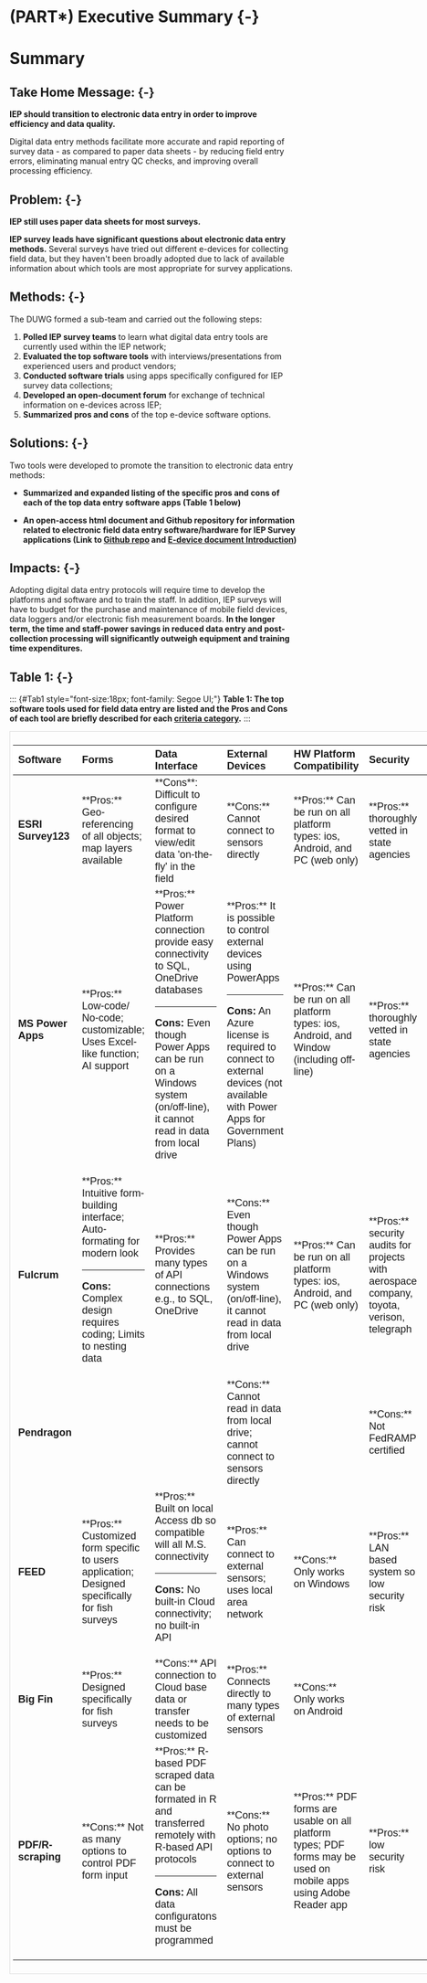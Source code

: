 
# (PART\*) Executive Summary {-}

# Summary 



## **Take Home Message:** {-}

**IEP should transition to electronic data entry in order to improve efficiency and data quality.**

Digital data entry methods facilitate more accurate and rapid reporting of survey data - as compared to paper data sheets - by reducing field entry errors, eliminating manual entry QC checks, and improving overall processing efficiency. 


## **Problem:** {-}

**IEP still uses paper data sheets for most surveys.**  

**IEP survey leads have significant questions about electronic data entry methods.** Several surveys have tried out different e-devices for collecting field data, but they haven't been broadly adopted due to lack of available information about which tools are most appropriate for survey applications.  



## **Methods:** {-}

The DUWG formed a sub-team and carried out the following steps:

1. **Polled IEP survey teams** to learn what digital data entry tools are currently used within the IEP network; 
2. **Evaluated the top software tools** with interviews/presentations from experienced users and product vendors; 
3. **Conducted software trials** using apps specifically configured for IEP survey data collections;
4. **Developed an open-document forum** for exchange of technical information on e-devices across IEP;
5. **Summarized pros and cons** of the top e-device software options.


## **Solutions:** {-}

Two tools were developed to promote the transition to electronic data entry methods:

- **Summarized and expanded listing of the specific pros and cons of each of the top data entry software apps (Table 1 below)**

- **An open-access html document and Github repository for information related to electronic field data entry software/hardware for IEP Survey applications (Link to [Github repo](https://github.com/InteragencyEcologicalProgram/e-device) and [E-device document Introduction](#intro))**


## **Impacts:** {-}

Adopting digital data entry protocols will require time to develop the platforms and software and to train the staff. In addition, IEP surveys will have to budget for the purchase and maintenance of mobile field devices, data loggers and/or electronic fish measurement boards. **In the longer term, the time and staff-power savings in reduced data entry and post-collection processing will significantly outweigh equipment and training time expenditures.**


## **Table 1:** {-}

<!-- # specifying font style for bold because H3 does not render bold "**" option-->
::: {#Tab1  style="font-size:18px; font-family: Segoe UI;"}
**Table 1:  The top software tools used for field data entry are listed and the Pros and Cons of each tool are briefly described for each [criteria category](#crittop).**
:::



<div style="border: 1px solid #ddd; padding: 5px; overflow-x: scroll; width:800px; "><table class=" lightable-paper table" style='font-family: "Arial Narrow", arial, helvetica, sans-serif; margin-left: auto; margin-right: auto; font-size: 18px; width: auto !important; margin-left: auto; margin-right: auto;'>
 <thead>
  <tr>
   <th style="text-align:left;position: sticky; top:0; background-color: #FFFFFF;"> Software </th>
   <th style="text-align:left;position: sticky; top:0; background-color: #FFFFFF;"> Forms </th>
   <th style="text-align:left;position: sticky; top:0; background-color: #FFFFFF;"> Data Interface </th>
   <th style="text-align:left;position: sticky; top:0; background-color: #FFFFFF;"> External Devices </th>
   <th style="text-align:left;position: sticky; top:0; background-color: #FFFFFF;"> HW Platform Compatibility </th>
   <th style="text-align:left;position: sticky; top:0; background-color: #FFFFFF;"> Security </th>
   <th style="text-align:left;position: sticky; top:0; background-color: #FFFFFF;"> Business Model/Price </th>
  </tr>
 </thead>
<tbody>
  <tr>
   <td style="text-align:left;max-width: 4.5cm; font-weight: bold;"> ESRI Survey123 </td>
   <td style="text-align:left;max-width: 7cm; "> **Pros:** Geo-referencing of all objects; map layers available </td>
   <td style="text-align:left;max-width: 10cm; "> **Cons**:  Difficult to configure desired format to view/edit data 'on-the-fly'  in the field </td>
   <td style="text-align:left;"> **Cons:** Cannot connect to sensors directly </td>
   <td style="text-align:left;"> **Pros:**  Can be run on all platform types: ios, Android, and PC (web only) </td>
   <td style="text-align:left;"> **Pros:** thoroughly vetted in state agencies </td>
   <td style="text-align:left;"> Expensive; but well established CA state license agreement </td>
  </tr>
  <tr>
   <td style="text-align:left;max-width: 4.5cm; font-weight: bold;"> MS Power Apps </td>
   <td style="text-align:left;max-width: 7cm; "> **Pros:** Low-code/ No-code; customizable; Uses Excel-like function; AI support </td>
   <td style="text-align:left;max-width: 10cm; "> **Pros:**  Power Platform connection provide easy connectivity to SQL, OneDrive databases

--- --- --- ---

**Cons:** Even though Power Apps can be run on a Windows system (on/off-line), it cannot read in data from local drive </td>
   <td style="text-align:left;"> **Pros:** It is possible to control external devices using PowerApps

--- --- --- ---

**Cons:** An Azure license is required to connect to external devices (not available with Power Apps for Government Plans) </td>
   <td style="text-align:left;"> **Pros:**  Can be run on all platform types: ios, Android, and Window (including off-line) </td>
   <td style="text-align:left;"> **Pros:** thoroughly vetted in state agencies </td>
   <td style="text-align:left;"> Moderate </td>
  </tr>
  <tr>
   <td style="text-align:left;max-width: 4.5cm; font-weight: bold;"> Fulcrum </td>
   <td style="text-align:left;max-width: 7cm; "> **Pros:**  Intuitive form-building interface; Auto-formating for modern look

--- --- --- ---
  
**Cons:**  Complex design requires coding; Limits to nesting data </td>
   <td style="text-align:left;max-width: 10cm; "> **Pros:**  Provides many types of API connections e.g., to SQL, OneDrive </td>
   <td style="text-align:left;"> **Cons:** Even though Power Apps can be run on a Windows system (on/off-line), it cannot read in data from local drive </td>
   <td style="text-align:left;"> **Pros:**  Can be run on all platform types: ios, Android, and PC (web only) </td>
   <td style="text-align:left;"> **Pros:** security audits for projects with aerospace company, toyota, verison, telegraph </td>
   <td style="text-align:left;"> Moderate </td>
  </tr>
  <tr>
   <td style="text-align:left;max-width: 4.5cm; font-weight: bold;"> Pendragon </td>
   <td style="text-align:left;max-width: 7cm; ">  </td>
   <td style="text-align:left;max-width: 10cm; ">  </td>
   <td style="text-align:left;"> **Cons:**  Cannot read in data from local drive; cannot connect to sensors directly </td>
   <td style="text-align:left;">  </td>
   <td style="text-align:left;"> **Cons:** Not FedRAMP certified </td>
   <td style="text-align:left;"> Moderate </td>
  </tr>
  <tr>
   <td style="text-align:left;max-width: 4.5cm; font-weight: bold;"> FEED </td>
   <td style="text-align:left;max-width: 7cm; "> **Pros:**  Customized form specific to users application; Designed specifically for fish surveys </td>
   <td style="text-align:left;max-width: 10cm; "> **Pros:**  Built on local Access db so compatible will all M.S. connectivity

--- --- --- ---

**Cons:** No built-in Cloud connectivity; no built-in API </td>
   <td style="text-align:left;"> **Pros:**  Can connect to external sensors; uses local area network </td>
   <td style="text-align:left;"> **Cons:**  Only works on Windows </td>
   <td style="text-align:left;"> **Pros:** LAN based system so low security risk </td>
   <td style="text-align:left;"> One-time configuration fee (~$2000)

 --- --- --- ---

**Cons:** One person company; questions about future company composition </td>
  </tr>
  <tr>
   <td style="text-align:left;max-width: 4.5cm; font-weight: bold;"> Big Fin </td>
   <td style="text-align:left;max-width: 7cm; "> **Pros:** Designed specifically for fish surveys </td>
   <td style="text-align:left;max-width: 10cm; "> **Cons:** API connection to Cloud base data or transfer needs to be customized </td>
   <td style="text-align:left;"> **Pros:**  Connects directly to many types of external sensors </td>
   <td style="text-align:left;"> **Cons:**  Only works on Android </td>
   <td style="text-align:left;">  </td>
   <td style="text-align:left;"> Moderate </td>
  </tr>
  <tr>
   <td style="text-align:left;max-width: 4.5cm; font-weight: bold;"> PDF/R-scraping </td>
   <td style="text-align:left;max-width: 7cm; "> **Cons:**  Not as many options to control PDF form input </td>
   <td style="text-align:left;max-width: 10cm; "> **Pros:** R-based PDF scraped data can be formated in R and transferred remotely with R-based API protocols

--- --- --- ---

**Cons:** All data configuratons must be programmed </td>
   <td style="text-align:left;"> **Cons:**  No photo options; no options to connect to external sensors </td>
   <td style="text-align:left;"> **Pros:** PDF forms are usable on all platform types; PDF forms may be used on mobile apps using Adobe Reader app </td>
   <td style="text-align:left;"> **Pros:** low security risk </td>
   <td style="text-align:left;"> **Pros:** Least expensive approach </td>
  </tr>
</tbody>
</table></div>






